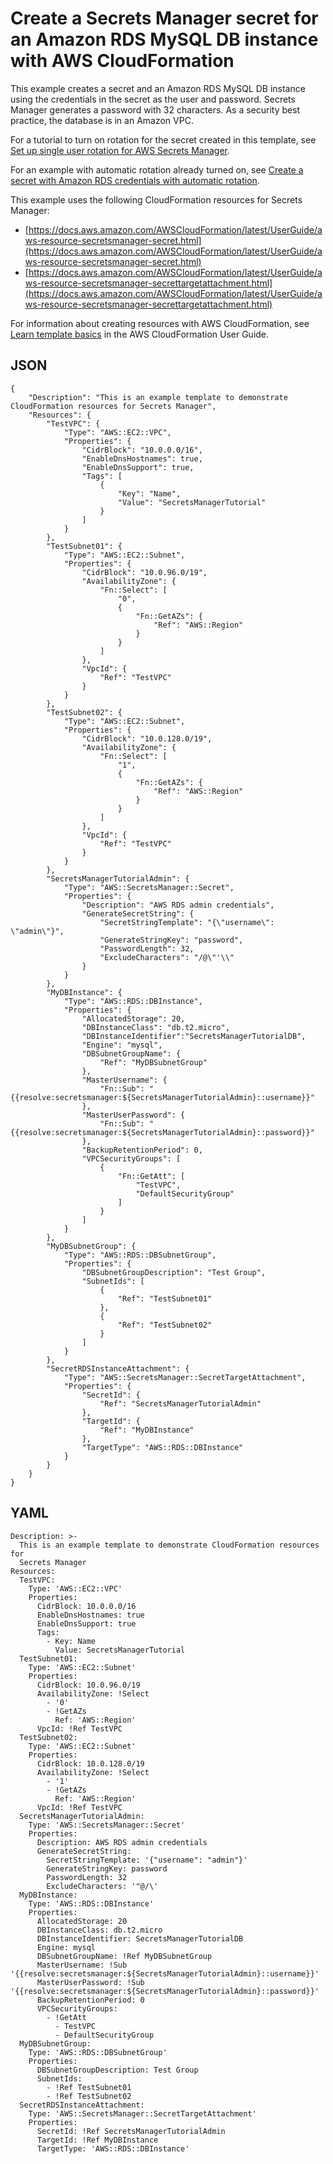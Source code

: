 # Create a Secrets Manager secret for an Amazon RDS MySQL DB instance with AWS CloudFormation<a name="cfn-example_RDSsecret_no-rotation"></a>

This example creates a secret and an Amazon RDS MySQL DB instance using the credentials in the secret as the user and password\. Secrets Manager generates a password with 32 characters\. As a security best practice, the database is in an Amazon VPC\. 

For a tutorial to turn on rotation for the secret created in this template, see [Set up single user rotation for AWS Secrets Manager](tutorials_rotation-single.md)\.

For an example with automatic rotation already turned on, see [Create a secret with Amazon RDS credentials with automatic rotation](cfn-example_RDSsecret.md)\.

This example uses the following CloudFormation resources for Secrets Manager:
+ [https://docs.aws.amazon.com/AWSCloudFormation/latest/UserGuide/aws-resource-secretsmanager-secret.html](https://docs.aws.amazon.com/AWSCloudFormation/latest/UserGuide/aws-resource-secretsmanager-secret.html)
+ [https://docs.aws.amazon.com/AWSCloudFormation/latest/UserGuide/aws-resource-secretsmanager-secrettargetattachment.html](https://docs.aws.amazon.com/AWSCloudFormation/latest/UserGuide/aws-resource-secretsmanager-secrettargetattachment.html)

For information about creating resources with AWS CloudFormation, see [Learn template basics](https://docs.aws.amazon.com/AWSCloudFormation/latest/UserGuide/gettingstarted.templatebasics.html) in the AWS CloudFormation User Guide\.

## JSON<a name="integrating_cloudformation_examples-1_no-rotation.json"></a>

```
{
    "Description": "This is an example template to demonstrate CloudFormation resources for Secrets Manager",
    "Resources": {
        "TestVPC": {
            "Type": "AWS::EC2::VPC",
            "Properties": {
                "CidrBlock": "10.0.0.0/16",
                "EnableDnsHostnames": true,
                "EnableDnsSupport": true,
                "Tags": [
                    {
                        "Key": "Name",
                        "Value": "SecretsManagerTutorial"
                    }
                ]
            }
        },
        "TestSubnet01": {
            "Type": "AWS::EC2::Subnet",
            "Properties": {
                "CidrBlock": "10.0.96.0/19",
                "AvailabilityZone": {
                    "Fn::Select": [
                        "0",
                        {
                            "Fn::GetAZs": {
                                "Ref": "AWS::Region"
                            }
                        }
                    ]
                },
                "VpcId": {
                    "Ref": "TestVPC"
                }
            }
        },
        "TestSubnet02": {
            "Type": "AWS::EC2::Subnet",
            "Properties": {
                "CidrBlock": "10.0.128.0/19",
                "AvailabilityZone": {
                    "Fn::Select": [
                        "1",
                        {
                            "Fn::GetAZs": {
                                "Ref": "AWS::Region"
                            }
                        }
                    ]
                },
                "VpcId": {
                    "Ref": "TestVPC"
                }
            }
        },
        "SecretsManagerTutorialAdmin": {
            "Type": "AWS::SecretsManager::Secret",
            "Properties": {
                "Description": "AWS RDS admin credentials",
                "GenerateSecretString": {
                    "SecretStringTemplate": "{\"username\": \"admin\"}",
                    "GenerateStringKey": "password",
                    "PasswordLength": 32,
                    "ExcludeCharacters": "/@\"'\\"
                }
            }
        },
        "MyDBInstance": {
            "Type": "AWS::RDS::DBInstance",
            "Properties": {
                "AllocatedStorage": 20,
                "DBInstanceClass": "db.t2.micro",
                "DBInstanceIdentifier":"SecretsManagerTutorialDB",
                "Engine": "mysql",
                "DBSubnetGroupName": {
                    "Ref": "MyDBSubnetGroup"
                },
                "MasterUsername": {
                    "Fn::Sub": "{{resolve:secretsmanager:${SecretsManagerTutorialAdmin}::username}}"
                },
                "MasterUserPassword": {
                    "Fn::Sub": "{{resolve:secretsmanager:${SecretsManagerTutorialAdmin}::password}}"
                },
                "BackupRetentionPeriod": 0,
                "VPCSecurityGroups": [
                    {
                        "Fn::GetAtt": [
                            "TestVPC",
                            "DefaultSecurityGroup"
                        ]
                    }
                ]
            }
        },
        "MyDBSubnetGroup": {
            "Type": "AWS::RDS::DBSubnetGroup",
            "Properties": {
                "DBSubnetGroupDescription": "Test Group",
                "SubnetIds": [
                    {
                        "Ref": "TestSubnet01"
                    },
                    {
                        "Ref": "TestSubnet02"
                    }
                ]
            }
        },
        "SecretRDSInstanceAttachment": {
            "Type": "AWS::SecretsManager::SecretTargetAttachment",
            "Properties": {
                "SecretId": {
                    "Ref": "SecretsManagerTutorialAdmin"
                },
                "TargetId": {
                    "Ref": "MyDBInstance"
                },
                "TargetType": "AWS::RDS::DBInstance"
            }
        }
    }
}
```

## YAML<a name="integrating_cloudformation_examples-1_no-rotation.yaml"></a>

```
Description: >-
  This is an example template to demonstrate CloudFormation resources for
  Secrets Manager
Resources:
  TestVPC:
    Type: 'AWS::EC2::VPC'
    Properties:
      CidrBlock: 10.0.0.0/16
      EnableDnsHostnames: true
      EnableDnsSupport: true
      Tags:
        - Key: Name
          Value: SecretsManagerTutorial
  TestSubnet01:
    Type: 'AWS::EC2::Subnet'
    Properties:
      CidrBlock: 10.0.96.0/19
      AvailabilityZone: !Select 
        - '0'
        - !GetAZs 
          Ref: 'AWS::Region'
      VpcId: !Ref TestVPC
  TestSubnet02:
    Type: 'AWS::EC2::Subnet'
    Properties:
      CidrBlock: 10.0.128.0/19
      AvailabilityZone: !Select 
        - '1'
        - !GetAZs 
          Ref: 'AWS::Region'
      VpcId: !Ref TestVPC
  SecretsManagerTutorialAdmin:
    Type: 'AWS::SecretsManager::Secret'
    Properties:
      Description: AWS RDS admin credentials
      GenerateSecretString:
        SecretStringTemplate: '{"username": "admin"}'
        GenerateStringKey: password
        PasswordLength: 32
        ExcludeCharacters: '"@/\'
  MyDBInstance:
    Type: 'AWS::RDS::DBInstance'
    Properties:
      AllocatedStorage: 20
      DBInstanceClass: db.t2.micro
      DBInstanceIdentifier: SecretsManagerTutorialDB
      Engine: mysql
      DBSubnetGroupName: !Ref MyDBSubnetGroup
      MasterUsername: !Sub '{{resolve:secretsmanager:${SecretsManagerTutorialAdmin}::username}}'
      MasterUserPassword: !Sub '{{resolve:secretsmanager:${SecretsManagerTutorialAdmin}::password}}'
      BackupRetentionPeriod: 0
      VPCSecurityGroups:
        - !GetAtt 
          - TestVPC
          - DefaultSecurityGroup
  MyDBSubnetGroup:
    Type: 'AWS::RDS::DBSubnetGroup'
    Properties:
      DBSubnetGroupDescription: Test Group
      SubnetIds:
        - !Ref TestSubnet01
        - !Ref TestSubnet02
  SecretRDSInstanceAttachment:
    Type: 'AWS::SecretsManager::SecretTargetAttachment'
    Properties:
      SecretId: !Ref SecretsManagerTutorialAdmin
      TargetId: !Ref MyDBInstance
      TargetType: 'AWS::RDS::DBInstance'
```